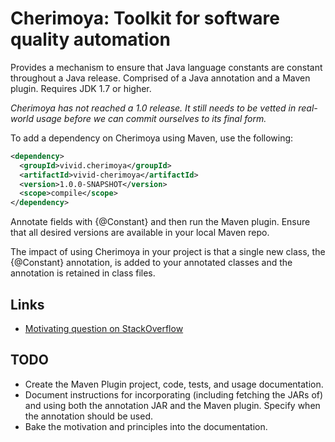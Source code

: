 # Cherimoya: Toolkit for software quality automation

Provides a mechanism to ensure that Java language constants are constant throughout a Java release.
Comprised of a Java annotation and a Maven plugin.
Requires JDK 1.7 or higher.

*Cherimoya has not reached a 1.0 release. It still needs to be vetted in real-world usage before we can commit ourselves to its final form.*

To add a dependency on Cherimoya using Maven, use the following:

```xml
<dependency>
  <groupId>vivid.cherimoya</groupId>
  <artifactId>vivid-cherimoya</artifactId>
  <version>1.0.0-SNAPSHOT</version>
  <scope>compile</scope>
</dependency>
```

Annotate fields with {@Constant} and then run the Maven plugin. Ensure that all desired versions are available in your local Maven repo.

The impact of using Cherimoya in your project is that a single new class, the {@Constant} annotation,
is added to your annotated classes and the annotation is retained in class files.

## Links

- [Motivating question on StackOverflow](https://stackoverflow.com/questions/41393794/good-practices-for-breaking-maven-build-when-specific-class-members-change-val)

## TODO

- Create the Maven Plugin project, code, tests, and usage documentation.
- Document instructions for incorporating (including fetching the JARs of) and using both the annotation JAR and the Maven plugin. Specify when the annotation should be used.
- Bake the motivation and principles into the documentation.
